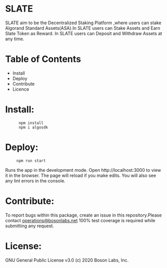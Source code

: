 # SLATE

SLATE aim to be the Decentralized Staking Platform ,where users can stake Algorand Standard Assets(ASA).In SLATE users can Stake Assets and Earn Slate Token as Reward. In SLATE users can Deposit  and  Withdraw  Assets at any time.

# Table of Contents
  - Install
  - Deploy
  - Contribute
  - Licence

# Install:

          npm install
          npm i algosdk 
 # Deploy: 
         npm run start
   Runs the app in the development mode.
   Open http://localhost:3000 to view it in the browser.
   The page will reload if you make edits.
   You will also see any lint errors in the console.
   
# Contribute:
To report bugs within this package, create an issue in this repository.Please contact operations@bosonlabs.net 
100% test coverage is required while submitting any request.	

# License:
GNU General Public License v3.0 (c) 2020 Boson Labs, Inc.
